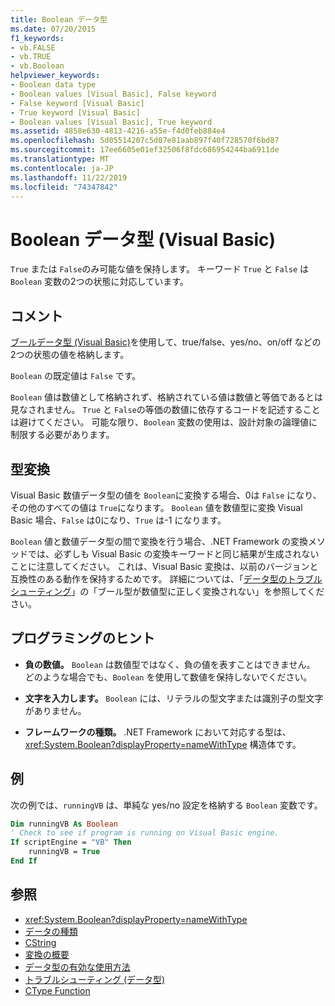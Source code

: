 ```yaml
---
title: Boolean データ型
ms.date: 07/20/2015
f1_keywords:
- vb.FALSE
- vb.TRUE
- vb.Boolean
helpviewer_keywords:
- Boolean data type
- Boolean values [Visual Basic], False keyword
- False keyword [Visual Basic]
- True keyword [Visual Basic]
- Boolean values [Visual Basic], True keyword
ms.assetid: 4858e630-4813-4216-a55e-f4d0feb884e4
ms.openlocfilehash: 5d05514207c5d07e81aab897f40f728570f6bd87
ms.sourcegitcommit: 17ee6605e01ef32506f8fdc686954244ba6911de
ms.translationtype: MT
ms.contentlocale: ja-JP
ms.lasthandoff: 11/22/2019
ms.locfileid: "74347842"
---
```

# <a name="boolean-data-type-visual-basic"></a>Boolean データ型 (Visual Basic)

`True` または `False`のみ可能な値を保持します。 キーワード `True` と `False` は `Boolean` 変数の2つの状態に対応しています。  
  
## <a name="remarks"></a>コメント  

 [ブールデータ型 (Visual Basic)](../../../visual-basic/language-reference/data-types/boolean-data-type.md)を使用して、true/false、yes/no、on/off などの2つの状態の値を格納します。  
  
 `Boolean` の既定値は `False` です。  
  
 `Boolean` 値は数値として格納されず、格納されている値は数値と等価であるとは見なされません。 `True` と `False`の等価の数値に依存するコードを記述することは避けてください。 可能な限り、`Boolean` 変数の使用は、設計対象の論理値に制限する必要があります。  
  
## <a name="type-conversions"></a>型変換  

 Visual Basic 数値データ型の値を `Boolean`に変換する場合、0は `False` になり、その他のすべての値は `True`になります。 `Boolean` 値を数値型に変換 Visual Basic 場合、`False` は0になり、`True` は-1 になります。  
  
 `Boolean` 値と数値データ型の間で変換を行う場合、.NET Framework の変換メソッドでは、必ずしも Visual Basic の変換キーワードと同じ結果が生成されないことに注意してください。 これは、Visual Basic 変換は、以前のバージョンと互換性のある動作を保持するためです。 詳細については、「[データ型のトラブルシューティング](../../../visual-basic/programming-guide/language-features/data-types/troubleshooting-data-types.md)」の「ブール型が数値型に正しく変換されない」を参照してください。  
  
## <a name="programming-tips"></a>プログラミングのヒント  
  
- **負の数値。** `Boolean` は数値型ではなく、負の値を表すことはできません。 どのような場合でも、`Boolean` を使用して数値を保持しないでください。  
  
- **文字を入力します。** `Boolean` には、リテラルの型文字または識別子の型文字がありません。  
  
- **フレームワークの種類。** .NET Framework において対応する型は、<xref:System.Boolean?displayProperty=nameWithType> 構造体です。  
  
## <a name="example"></a>例  

 次の例では、`runningVB` は、単純な yes/no 設定を格納する `Boolean` 変数です。  
  
```vb  
Dim runningVB As Boolean  
' Check to see if program is running on Visual Basic engine.  
If scriptEngine = "VB" Then  
    runningVB = True  
End If  
```  
  
## <a name="see-also"></a>参照

- <xref:System.Boolean?displayProperty=nameWithType>
- [データの種類](../../../visual-basic/language-reference/data-types/index.md)
- [CString](../../../visual-basic/language-reference/functions/type-conversion-functions.md)
- [変換の概要](../../../visual-basic/language-reference/keywords/conversion-summary.md)
- [データ型の有効な使用方法](../../../visual-basic/programming-guide/language-features/data-types/efficient-use-of-data-types.md)
- [トラブルシューティング (データ型)](../../../visual-basic/programming-guide/language-features/data-types/troubleshooting-data-types.md)
- [CType Function](../../../visual-basic/language-reference/functions/ctype-function.md)
